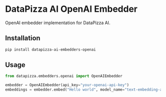 # DataPizza AI OpenAI Embedder

OpenAI embedder implementation for DataPizza AI.

## Installation

```bash
pip install datapizza-ai-embedders-openai
```

## Usage

```python
from datapizza.embedders.openai import OpenAIEmbedder

embedder = OpenAIEmbedder(api_key="your-openai-api-key")
embeddings = embedder.embed("Hello world", model_name="text-embedding-ada-002")
```